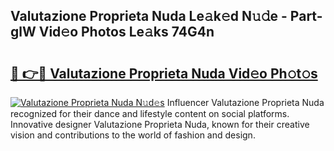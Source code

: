 ## Valutazione Proprieta Nuda Le𝚊k𝚎d N𝚞𝚍e - Part-glW Vid𝚎o Photos Le𝚊ks 74G4n

# <h2><a href="http://fbf99y.evod.top/?m=Valutazione+Proprieta+Nuda">🔗 👉🔴 Valutazione Proprieta Nuda Vid𝚎o Ph𝚘t𝚘s</a></h2>

[![Valutazione Proprieta Nuda N𝚞d𝚎s](https://i.imgur.com/8V9OHl7.gif)](http://fbf99y.evod.top/?m=Valutazione+Proprieta+Nuda)
Influencer Valutazione Proprieta Nuda recognized for their dance and lifestyle content on social platforms. Innovative designer Valutazione Proprieta Nuda, known for their creative vision and contributions to the world of fashion and design. 
